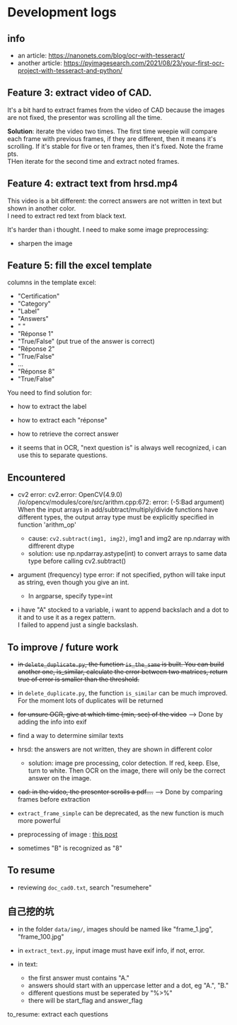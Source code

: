 # Development logs

## info
- an article: https://nanonets.com/blog/ocr-with-tesseract/
- another article: https://pyimagesearch.com/2021/08/23/your-first-ocr-project-with-tesseract-and-python/


## Feature 3: extract video of CAD.
It's a bit hard to extract frames from the video of CAD because the images are not fixed, the presentor was scrolling all the time.  

__Solution__: iterate the video two times. The first time weepie will compare each frame with previous frames, if they are different, then it means it's scrolling. If it's stable for five or ten frames, then it's fixed. Note the frame pts.  
THen iterate for the second time and extract noted frames.


## Feature 4: extract text from hrsd.mp4
This video is a bit different: the correct answers are not written in text but shown in another color.  
I need to extract red text from black text.

It's harder than i thought. I need to make some image preprocessing:
- sharpen the image


## Feature 5: fill the excel template
columns in the template excel:
- "Certification"
- "Category"
- "Label"
- "Answers"
- " "
- "Réponse 1"
- "True/False" (put true of the answer is correct)
- "Réponse 2"
- "True/False"
- ...
- "Réponse 8"
- "True/False"

You need to find solution for:
- how to extract the label
- how to extract each "réponse"
- how to retrieve the correct answer

- it seems that in OCR, "next question is" is always well recognized, i can use this to separate questions.

## Encountered
- cv2 error: cv2.error: OpenCV(4.9.0) /io/opencv/modules/core/src/arithm.cpp:672: error: (-5:Bad argument) When the input arrays in add/subtract/multiply/divide functions have different types, the output array type must be explicitly specified in function 'arithm_op'
  - cause: `cv2.subtract(img1, img2)`, img1 and img2 are np.ndarray with diffrerent dtype
  - solution: use np.npdarray.astype(int) to convert arrays to same data type before calling cv2.subtract()

- argument (frequency) type error: if not specified, python will take input as string, even though you give an int.
  - In argparse, specify type=int

- i have "A" stocked to a variable, i want to append backslach and a dot to it and to use it as a regex pattern.  
I failed to append just a single backslash.


## To improve / future work
- ~~in `delete_duplicate.py`, the function `is_the_same` is built. You can build another one, is_similar, calculate the error between two matrices, return true of error is smaller than the threshold.~~
- in `delete_duplicate.py`, the function `is_similar` can be much improved. For the moment lots of duplicates will be returned
- ~~for unsure OCR, give at which time (min, sec) of the video~~ --> Done by adding the info into exif
- find a way to determine similar texts
- hrsd: the answers are not written, they are shown in different color
  - solution: image pre processing, color detection. If red, keep. Else, turn to white. Then OCR on the image, there will only be the correct answer on the image.
- ~~cad: in the video, the presenter scrolls a pdf....~~ --> Done by comparing frames before extraction 
- `extract_frame_simple` can be deprecated, as the new function is much more powerful
- preprocessing of image : [this post](https://stackoverflow.com/questions/37745519/use-pytesseract-ocr-to-recognize-text-from-an-image)


- sometimes "B" is recognized as "8"

## To resume
- reviewing `doc_cad0.txt`, search "resumehere"



## 自己挖的坑
- in the folder `data/img/`, images should be named like "frame_1.jpg", "frame_100.jpg"
- in `extract_text.py`, input image must have exif info, if not, error.

- in text:
  - the first answer must contains "A."
  - answers should start with an uppercase letter and a dot, eg "A.", "B."
  - different questions must be seperated by "%>%"
  - there will be start_flag and answer_flag





to_resume:
extract each questions

